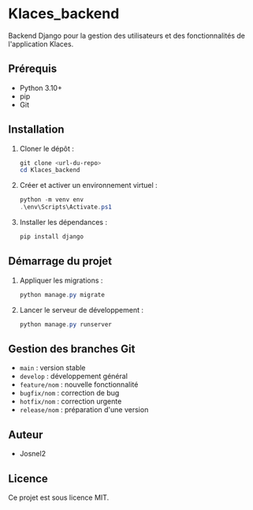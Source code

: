 # Klaces_backend

Backend Django pour la gestion des utilisateurs et des fonctionnalités de l'application Klaces.

## Prérequis
- Python 3.10+
- pip
- Git

## Installation

1. Cloner le dépôt :
   ```powershell
   git clone <url-du-repo>
   cd Klaces_backend
   ```
2. Créer et activer un environnement virtuel :
   ```powershell
   python -m venv env
   .\env\Scripts\Activate.ps1
   ```
3. Installer les dépendances :
   ```powershell
   pip install django
   ```

## Démarrage du projet

1. Appliquer les migrations :
   ```powershell
   python manage.py migrate
   ```
2. Lancer le serveur de développement :
   ```powershell
   python manage.py runserver
   ```

## Gestion des branches Git
- `main` : version stable
- `develop` : développement général
- `feature/nom` : nouvelle fonctionnalité
- `bugfix/nom` : correction de bug
- `hotfix/nom` : correction urgente
- `release/nom` : préparation d'une version

## Auteur
- Josnel2

## Licence
Ce projet est sous licence MIT.